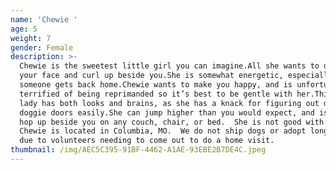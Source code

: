 ```yaml
---
name: 'Chewie '
age: 5
weight: 7
gender: Female
description: >-
  Chewie is the sweetest little girl you can imagine.All she wants to do is lick
  your face and curl up beside you.She is somewhat energetic, especially when
  someone gets back home.Chewie wants to make you happy, and is unfortunately
  terrified of being reprimanded so it’s best to be gentle with her.This little
  lady has both looks and brains, as she has a knack for figuring out doors and
  doggie doors easily.She can jump higher than you would expect, and is ready to
  hop up beside you on any couch, chair, or bed.  She is not good with cats.
  Chewie is located in Columbia, MO.  We do not ship dogs or adopt long distance
  due to volunteers needing to come out to do a home visit.
thumbnail: /img/AEC5C395-91BF-4462-A1AE-93EBE2B7DE4C.jpeg
---
```


